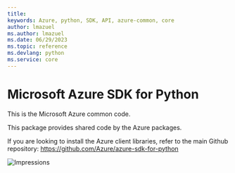 ```yaml
---
title: 
keywords: Azure, python, SDK, API, azure-common, core
author: lmazuel
ms.author: lmazuel
ms.date: 06/29/2023
ms.topic: reference
ms.devlang: python
ms.service: core
---
```

# Microsoft Azure SDK for Python

This is the Microsoft Azure common code.

This package provides shared code by the Azure packages.

If you are looking to install the Azure client libraries, refer to the main Github repository:
https://github.com/Azure/azure-sdk-for-python


![Impressions](https://azure-sdk-impressions.azurewebsites.net/api/impressions/azure-sdk-for-python%2Fazure-common%2FREADME.png)

